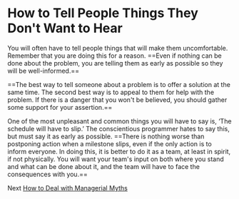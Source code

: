 # How to Tell People Things They Don't Want to Hear

You will often have to tell people things that will make them uncomfortable. Remember that you are doing this for a reason. ==Even if nothing can be done about the problem, you are telling them as early as possible so they will be well-informed.==

==The best way to tell someone about a problem is to offer a solution at the same time. The second best way is to appeal to them for help with the problem. If there is a danger that you won't be believed, you should gather some support for your assertion.==

One of the most unpleasant and common things you will have to say is, ‘The schedule will have to slip.’ The conscientious programmer hates to say this, but must say it as early as possible. ==There is nothing worse than postponing action when a milestone slips, even if the only action is to inform everyone. In doing this, it is better to do it as a team, at least in spirit, if not physically. You will want your team's input on both where you stand and what can be done about it, and the team will have to face the consequences with you.==

Next [How to Deal with Managerial Myths](10-How-to-Deal-with-Managerial-Myths.md)
